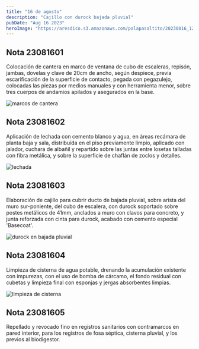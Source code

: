 ```yaml
---
title: "16 de agosto"
description: "Cajillo con durock bajada pluvial"
pubDate: "Aug 16 2023"
heroImage: "https://aresdico.s3.amazonaws.com/palapasaltito/20230816_124840.jpg"
---
```


## Nota 23081601

Colocación de cantera en marco de ventana de cubo de escaleras, repisón, jambas, dovelas y clave de 20cm de ancho, según despiece, previa escarificación de la superficie de contacto, pegada con pegazulejo, colocadas las piezas por medios manuales y con herramienta menor, sobre tres cuerpos de andamios apilados y asegurados en la base.

![marcos de cantera](https://aresdico.s3.amazonaws.com/palapasaltito/20230816_084714.jpg "marcos de cantera")

## Nota 23081602

Aplicación de lechada con cemento blanco y agua, en áreas recámara de planta baja y sala, distribuída en el piso previamente limpio, aplicado con jalador, cuchara de albañíl y repartido sobre las juntas entre losetas talladas con fibra metálica, y sobre la superficie de chaflán de zoclos y detalles.

![lechada](https://aresdico.s3.amazonaws.com/palapasaltito/20230816_125123.jpg "lechada")

## Nota 23081603

Elaboración de cajillo para cubrir ducto de bajada pluvial, sobre arista del muro sur-poniente, del cubo de escalera, con durock soportado sobre postes metálicos de 41mm, anclados a muro con clavos para concreto, y junta reforzada con cinta para durock, acabado con cemento especial 'Basecoat'.

![durock en bajada pluvial](https://aresdico.s3.amazonaws.com/palapasaltito/20230816_124840.jpg "durock en bajada pluvial")

## Nota 23081604

Limpieza de cisterna de agua potable, drenando la acumulación existente con impurezas, con el uso de bomba de cárcamo, el fondo residual con cubetas y limpieza final con esponjas y jergas absorbentes limpias.

![limpieza de cisterna](https://aresdico.s3.amazonaws.com/palapasaltito/20230816_125526.jpg "limpieza de cisterna")

## Nota 23081605

Repellado y revocado fino en registros sanitarios con contramarcos en pared interior, para los registros de fosa séptica, cisterna pluvial, y los previos al biodigestor.

